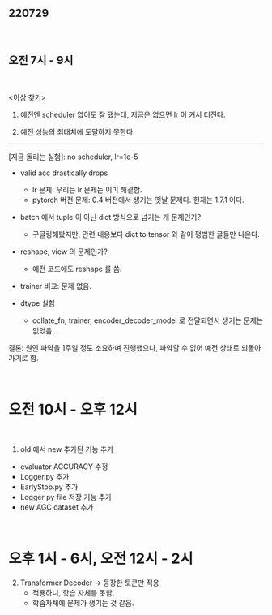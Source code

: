 ## 220729

<br>

## 오전 7시 - 9시

<br>

<이상 찾기>


1. 예전엔 scheduler 없이도 잘 됐는데, 지금은 없으면 lr 이 커서 터진다.

2. 예전 성능의 최대치에 도달하지 못한다.

----

[지금 돌리는 실험]: no scheduler, lr=1e-5

- valid acc drastically drops
    + lr 문제: 우리는 lr 문제는 이미 해결함.
    + pytorch 버전 문제: 0.4 버전에서 생기는 옛날 문제다. 현재는 1.7.1 이다.

- batch 에서 tuple 이 아닌 dict 방식으로 넘기는 게 문제인가?
    + 구글링해봤지만, 관련 내용보다 dict to tensor 와 같이 평범한 글들만 나온다.

- reshape, view 의 문제인가?
    + 예전 코드에도 reshape 를 씀.

- trainer 비교: 문제 없음.

- dtype 실험
    + collate_fn, trainer, encoder_decoder_model 로 전달되면서 생기는 문제는 없었음.


결론: 원인 파악을 1주일 정도 소요하며 진행했으나, 파악할 수 없어 예전 상태로 되돌아가기로 함.

<br>

# 오전 10시 - 오후 12시

<br>

1. old 에서 new 추가된 기능 추가

- evaluator ACCURACY 수정
- Logger.py 추가
- EarlyStop.py 추가
- Logger py file 저장 기능 추가
- new AGC dataset 추가

<br>

# 오후 1시 - 6시, 오전 12시 - 2시

2. Transformer Decoder -> 등장한 토큰만 적용
    - 적용하니, 학습 자체를 못함.
    - 학습자체에 문제가 생기는 것 같음.

    